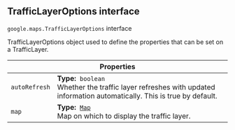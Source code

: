 <h2 id="TrafficLayerOptions"> TrafficLayerOptions interface </h2><p>
<code><span itemprop="path">google.maps</span>.<span itemprop="name">TrafficLayerOptions</span></code>
interface
</p><p>TrafficLayerOptions object used to define the properties that can be set on a TrafficLayer.</p><div class="devsite-table-wrapper"><table class="properties responsive" summary="interface TrafficLayerOptions - Properties">
<thead>
<tr><th colspan="2">Properties</th>
</tr></thead>
<tbody>
<tr id="TrafficLayerOptions.autoRefresh">
<td><code><span>autoRefresh</span></code></td>
<td><div><strong>Type:</strong>&nbsp; <code>boolean</code></div>
<div class="desc">Whether the traffic layer refreshes with updated information automatically. This is true by default.</div></td>
</tr>
<tr id="TrafficLayerOptions.map">
<td><code><span>map</span></code></td>
<td><div><strong>Type:</strong>&nbsp; <code><a href="https://github.com/amenadiel/google-maps-documentation/blob/master/docs/Map.md">Map</a></code></div>
<div class="desc">Map on which to display the traffic layer.</div></td>
</tr>
</tbody>
</table></div>